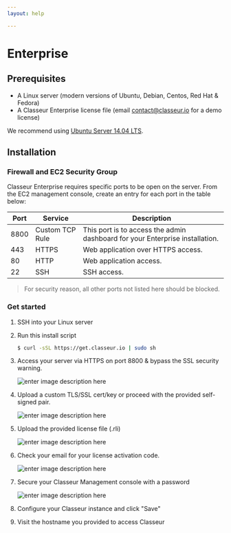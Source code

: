 ```yaml
---
layout: help

---
```


# Enterprise


## Prerequisites


- A Linux server (modern versions of Ubuntu, Debian, Centos, Red Hat & Fedora)
- A Classeur Enterprise license file (email contact@classeur.io for a demo license)

We recommend using [Ubuntu Server 14.04 LTS](https://aws.amazon.com/marketplace/pp/B00JV9JBDS).


## Installation


### Firewall and EC2 Security Group

Classeur Enterprise requires specific ports to be open on the server. From the EC2 management console, create an entry for each port in the table below:

Port | Service | Description
---- | ------- | ---
8800 | Custom TCP Rule | This port is to access the admin dashboard for your Enterprise installation.
443 | HTTPS | Web application over HTTPS access.
80 | HTTP | Web application access.
22 | SSH | SSH access.

> For security reason, all other ports not listed here should be blocked.

### Get started

1. SSH into your Linux server
2. Run this install script

	```bash
	$ curl -sSL https://get.classeur.io | sudo sh
	```

3. Access your server via HTTPS on port 8800 & bypass the SSL security warning.

	![enter image description here](https://i.imgur.com/JFrIBD9.png)

4. Upload a custom TLS/SSL cert/key or proceed with the provided self-signed pair.

	![enter image description here](https://i.imgur.com/26QKbd2.png)

5. Upload the provided license file (.rli)

	![enter image description here](https://i.imgur.com/Oso3cdj.png)

6. Check your email for your license activation code.

	![enter image description here](https://i.imgur.com/3BN9wpb.png)

7. Secure your Classeur Management console with a password

	![enter image description here](https://i.imgur.com/G5BkAmB.png)

8. Configure your Classeur instance and click "Save"
9. Visit the hostname you provided to access Classeur

